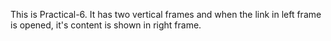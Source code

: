 This is Practical-6. It has two vertical frames and when the link in left frame is opened, it's content is shown in right frame.
